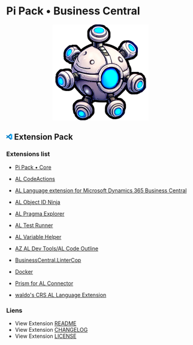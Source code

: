 # Pi Pack • Business Central

<div align="center"><picture><img src="/extension/icon.png" title="Pi Pack • Business Central" alt="Pi Pack • Business Central"></picture></div>

## <picture><img alt="VS Code icon" src="assets/vscode.png"></picture> Extension Pack

### Extensions list

- [Pi Pack • Core](https://marketplace.visualstudio.com/items?itemName=pibcht.pack-core)

- [AL CodeActions](https://marketplace.visualstudio.com/items?itemName=davidfeldhoff.al-codeactions)
- [AL Language extension for Microsoft Dynamics 365 Business Central](https://marketplace.visualstudio.com/items?itemName=ms-dynamics-smb.al)
- [AL Object ID Ninja](https://marketplace.visualstudio.com/items?itemName=vjeko.vjeko-al-objid)
- [AL Pragma Explorer](https://marketplace.visualstudio.com/items?itemName=vjeko.al-pragma-explorer)
- [AL Test Runner](https://marketplace.visualstudio.com/items?itemName=jamespearson.al-test-runner)
- [AL Variable Helper](https://marketplace.visualstudio.com/items?itemName=rasmus.al-var-helper)
- [AZ AL Dev Tools/AL Code Outline](https://marketplace.visualstudio.com/items?itemName=andrzejzwierzchowski.al-code-outline)
- [BusinessCentral.LinterCop](https://marketplace.visualstudio.com/items?itemName=stefanmaron.businesscentral-lintercop)
- [Docker](https://marketplace.visualstudio.com/items?itemName=ms-azuretools.vscode-docker)
- [Prism for AL Connector](https://marketplace.visualstudio.com/items?itemName=statical.prism-al)
- [waldo's CRS AL Language Extension](https://marketplace.visualstudio.com/items?itemName=waldo.crs-al-language-extension)

### Liens

- View Extension [README](/extension/README.md)
- View Extension [CHANGELOG](/extension/CHANGELOG.md)
- View Extension [LICENSE](/extension/LICENSE.md)
